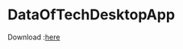 # DataOfTechDesktopApp

Download :[here](https://github.com/Pritik889/DataOfTechDesktopApp/releases/tag/1.0.0)
